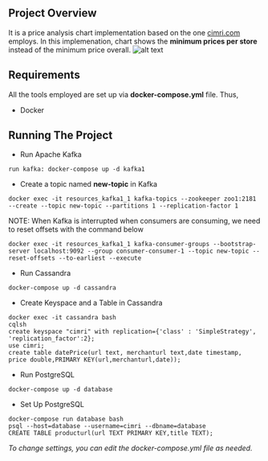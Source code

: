## Project Overview
It is a price analysis chart implementation based on the one [cimri.com](https://www.cimri.com/) employs. In this implemenation, chart shows the **minimum prices per store** instead of the minimum price overall.
![alt text](https://github.com/mrabiabrn/shops-prices-table/blob/main/project-overview.PNG)


## Requirements
All the tools employed are set up via **docker-compose.yml** file. Thus, 
- Docker

## Running The Project
- Run Apache Kafka

```
run kafka: docker-compose up -d kafka1 
```

- Create a topic named **new-topic** in Kafka
```
docker exec -it resources_kafka1_1 kafka-topics --zookeeper zoo1:2181 --create --topic new-topic --partitions 1 --replication-factor 1 
```
NOTE: When Kafka is interrupted when consumers are consuming, we need to reset offsets with the command below
```
docker exec -it resources_kafka1_1 kafka-consumer-groups --bootstrap-server localhost:9092 --group consumer-consumer-1 --topic new-topic --reset-offsets --to-earliest --execute
```

- Run Cassandra

```
docker-compose up -d cassandra  
```
- Create Keyspace and a Table in Cassandra
```
docker exec -it cassandra bash  
cqlsh  
create keyspace "cimri" with replication={'class' : 'SimpleStrategy', 'replication_factor':2};   
use cimri;   
create table datePrice(url text, merchanturl text,date timestamp, price double,PRIMARY KEY(url,merchanturl,date));  
```
- Run PostgreSQL
```
docker-compose up -d database
```
- Set Up PostgreSQL
```
docker-compose run database bash    
psql --host=database --username=cimri --dbname=database  
CREATE TABLE producturl(url TEXT PRIMARY KEY,title TEXT);
```
*To change settings, you can edit the docker-compose.yml file as needed.*
